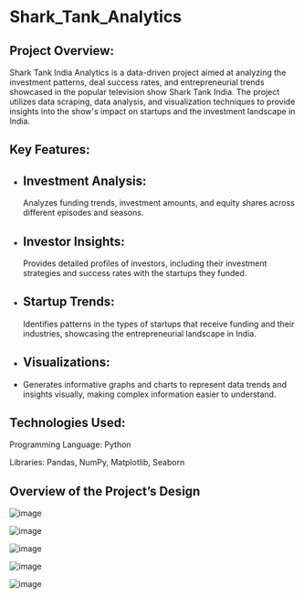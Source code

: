 # Shark_Tank_Analytics
## Project Overview:

Shark Tank India Analytics is a data-driven project aimed at analyzing the investment patterns, deal success rates, and entrepreneurial trends showcased in the popular television show Shark Tank India. The project utilizes data scraping, data analysis, and visualization techniques to provide insights into the show's impact on startups and the investment landscape in India.

## Key Features:

- ## Investment Analysis:
  Analyzes funding trends, investment amounts, and equity shares across different episodes and seasons.
- ## Investor Insights:
  Provides detailed profiles of investors, including their investment strategies and success rates with the startups they funded.
- ## Startup Trends:
  Identifies patterns in the types of startups that receive funding and their industries, showcasing the entrepreneurial landscape in India.
- ## Visualizations:
- Generates informative graphs and charts to represent data trends and insights visually, making complex information easier to understand.


## Technologies Used:

Programming Language: Python

Libraries: Pandas, NumPy, Matplotlib, Seaborn


## Overview of the Project’s Design

![image](https://github.com/user-attachments/assets/2b364184-e1b7-40df-a16d-7924465ac3bf)


![image](https://github.com/user-attachments/assets/54cacf7c-60a0-4918-88af-b5c6923384d2)


![image](https://github.com/user-attachments/assets/b1344198-6092-43ab-b8f9-166b95098d66)


![image](https://github.com/user-attachments/assets/49dce6e8-782f-43f3-ac11-759d1ea62937)


![image](https://github.com/user-attachments/assets/a841a006-8a7d-4475-bbc8-cf5c89d7fc2d)














